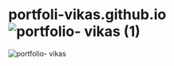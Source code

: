 # portfoli-vikas.github.io![portfolio- vikas (1)](https://user-images.githubusercontent.com/91151443/201995171-37bd12c8-12f7-45da-acdc-7d1d348b6191.png)
![portfolio- vikas](https://user-images.githubusercontent.com/91151443/201995182-6f5b3e5c-a575-4464-ac36-82d963a35240.png)
